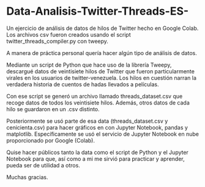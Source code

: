 # Data-Analisis-Twitter-Threads-ES-
Un ejercicio de análisis de datos de hilos de Twitter hecho en Google Colab.
Los archivos csv fueron creados usando el script twitter_threads_compiler.py con tweepy.

A manera de práctica personal quería hacer algún tipo de análisis de datos.

Mediante un script de Python que hace uso de la librería Tweepy, descargué datos de veintisiete hilos de Twitter que fueron particularmente virales en los usuarios de twitter-venezuela.
Los hilos en cuestión narran la verdadera historia de cuentos de hadas llevados a películas.

Con ese script se generó un archivo llamado threads_dataset.csv que recoge datos de todos los veintisiete hilos.
Además, otros datos de cada hilo se guardaron en un .csv distinto.

Posteriormente se usó parte de esa data (threads_dataset.csv y cenicienta.csv) para hacer gráficos en con Jupyter Notebook, pandas y matplotlib.
Específicamente se usó el servicio de Jupyter Notebook en nube proporcionado por Google (Colab).

Quise hacer públicos tanto la data como el script de Python y el Jupyter Notebook para que, así como a mi me sirvió para practicar y aprender, pueda ser de utilidad a otros.

Muchas gracias.
